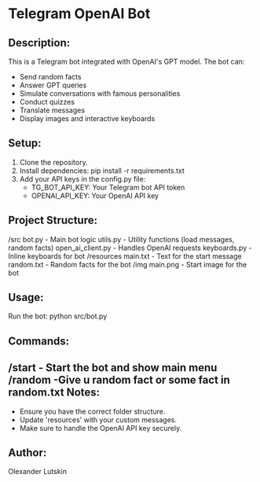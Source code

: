 Telegram OpenAI Bot
==================

Description:
------------
This is a Telegram bot integrated with OpenAI's GPT model. The bot can:
- Send random facts
- Answer GPT queries
- Simulate conversations with famous personalities
- Conduct quizzes
- Translate messages
- Display images and interactive keyboards

Setup:
------
1. Clone the repository.
2. Install dependencies:
   pip install -r requirements.txt
3. Add your API keys in the config.py file:
   - TG_BOT_API_KEY: Your Telegram bot API token
   - OPENAI_API_KEY: Your OpenAI API key

Project Structure:
------------------
/src
  bot.py               - Main bot logic
  utils.py             - Utility functions (load messages, random facts)
  open_ai_client.py    - Handles OpenAI requests
  keyboards.py         - Inline keyboards for bot
/resources
  main.txt             - Text for the start message
  random.txt           - Random facts for the bot
/img
  main.png             - Start image for the bot

Usage:
------
Run the bot:
   python src/bot.py

Commands:
---------
/start - Start the bot and show main menu
/random -Give u random fact or  some fact in random.txt
Notes:
------
- Ensure you have the correct folder structure.
- Update 'resources' with your custom messages.
- Make sure to handle the OpenAI API key securely.

Author:
-------
Olexander Lutskin
